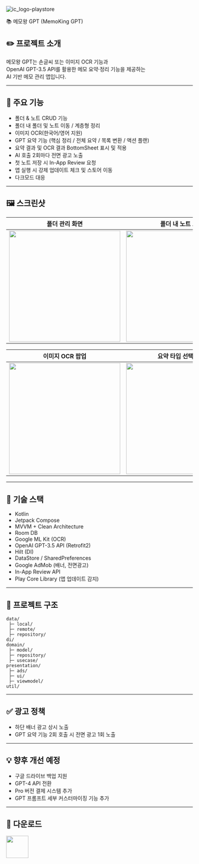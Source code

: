 
![ic_logo-playstore](https://github.com/user-attachments/assets/001ede0d-0182-4dc7-b728-9c9d82835f3e)

📚 메모왕 GPT (MemoKing GPT)

## ✏️ 프로젝트 소개
메모왕 GPT는 손글씨 또는 이미지 OCR 기능과  
OpenAI GPT-3.5 API를 활용한 메모 요약·정리 기능을 제공하는  
AI 기반 메모 관리 앱입니다.

---

## 🔎 주요 기능
- 폴더 & 노트 CRUD 기능
- 폴더 내 폴더 및 노트 이동 / 계층형 정리
- 이미지 OCR(한국어/영어 지원)
- GPT 요약 기능 (핵심 정리 / 전체 요약 / 목록 변환 / 액션 플랜)
- 요약 결과 및 OCR 결과 BottomSheet 표시 및 적용
- AI 호출 2회마다 전면 광고 노출
- 첫 노트 저장 시 In-App Review 요청
- 앱 실행 시 강제 업데이트 체크 및 스토어 이동
- 다크모드 대응

---

## 🖼️ 스크린샷

| 폴더 관리 화면 | 폴더 내 노트 보기 | 노트 작성 화면 |
|---|---|---|
| <img src="https://github.com/user-attachments/assets/8d373cd5-93aa-4418-aec7-0a019be94dcf" width="300px"> | <img src="https://github.com/user-attachments/assets/ca092d4e-1870-4afc-8c4a-3bb3006e987c" width="300px"> | <img src="https://github.com/user-attachments/assets/c49240ee-f47d-4c50-838c-cd9123a89dce" width="300px"> |

| 이미지 OCR 팝업 | 요약 타입 선택 화면 |
|---|---|
| <img src="https://github.com/user-attachments/assets/03f1781e-59b9-4734-bf3f-b900473c57ed" width="300px"> | <img src="https://github.com/user-attachments/assets/ec924395-ee21-4594-a6d0-d75206a989ec" width="300px"> |


---

## 🔧 기술 스택
- Kotlin
- Jetpack Compose
- MVVM + Clean Architecture
- Room DB
- Google ML Kit (OCR)
- OpenAI GPT-3.5 API (Retrofit2)
- Hilt (DI)
- DataStore / SharedPreferences
- Google AdMob (배너, 전면광고)
- In-App Review API
- Play Core Library (앱 업데이트 감지)

---

## 📁 프로젝트 구조
```
data/
 ├─ local/
 ├─ remote/
 ├─ repository/
di/
domain/
 ├─ model/
 ├─ repository/
 ├─ usecase/
presentation/
 ├─ ads/
 ├─ ui/
 ├─ viewmodel/
util/
```

---

## ✅ 광고 정책
- 하단 배너 광고 상시 노출
- GPT 요약 기능 2회 호출 시 전면 광고 1회 노출

---

## 💡 향후 개선 예정
- 구글 드라이브 백업 지원
- GPT-4 API 전환
- Pro 버전 결제 시스템 추가
- GPT 프롬프트 세부 커스터마이징 기능 추가

---

## 📲 다운로드
<a href="https://play.google.com/store/apps/details?id=kr.co.dangguel.memokinggpt" target="_blank">
  <img src="https://play.google.com/intl/en_us/badges/images/generic/ko_badge_web_generic.png" height="60">
</a>

